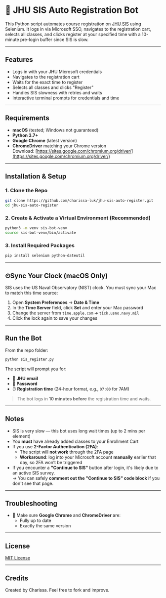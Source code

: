 # 💾 JHU SIS Auto Registration Bot

This Python script automates course registration on [JHU SIS](https://sis.jhu.edu/sswf/) using Selenium. It logs in via Microsoft SSO, navigates to the registration cart, selects all classes, and clicks register at your specified time with a 10-minute pre-login buffer since SIS is slow.

---

## Features
- Logs in with your JHU Microsoft credentials
- Navigates to the registration cart
- Waits for the exact time to register
- Selects all classes and clicks "Register"
- Handles SIS slowness with retries and waits
- Interactive terminal prompts for credentials and time

---

## Requirements

- **macOS** (tested; Windows not guaranteed)
- **Python 3.7+**
- **Google Chrome** (latest version)
- **ChromeDriver** matching your Chrome version  
  Download: [https://sites.google.com/chromium.org/driver/](https://sites.google.com/chromium.org/driver/)

---

## Installation & Setup

### 1. Clone the Repo
```bash
git clone https://github.com/charissa-luk/jhu-sis-auto-register.git
cd jhu-sis-auto-register
```

### 2. Create & Activate a Virtual Environment (Recommended)
```bash
python3 -m venv sis-bot-venv
source sis-bot-venv/bin/activate
```

### 3. Install Required Packages
```bash
pip install selenium python-dateutil
```

---

## ⏲Sync Your Clock (macOS Only)

SIS uses the US Naval Observatory (NIST) clock. You must sync your Mac to match this time source:

1. Open **System Preferences** → **Date & Time**
2. In the **Time Server** field, click **Set** and enter your Mac password
3. Change the server from `time.apple.com` ➜ `tick.usno.navy.mil`
4. Click the lock again to save your changes

---

## Run the Bot
From the repo folder:
```bash
python sis_register.py
```

The script will prompt you for:

- 📧 **JHU email**
- 🔑 **Password**
- ⏰ **Registration time** (24-hour format, e.g., `07:00` for 7AM)

> The bot logs in **10 minutes before** the registration time and waits.

---

## Notes

- SIS is very slow — this bot uses long wait times (up to 2 mins per element)
- You **must** have already added classes to your Enrollment Cart
- If you use **2-Factor Authentication (2FA)**:
  - The script will **not work** through the 2FA page
  - **Workaround**: log into your Microsoft account **manually** earlier that day, so 2FA won’t be triggered
 - If you encounter a **"Continue to SIS"** button after login, it's likely due to an active SIS survey.  
  → You can safely **comment out the "Continue to SIS" code block** if you don't see that page.

---

## Troubleshooting

- 🧳 Make sure **Google Chrome** and **ChromeDriver** are:
  - Fully up to date
  - Exactly the same version

---

## License

[MIT License](LICENSE)

---

## Credits

Created by Charissa. Feel free to fork and improve.
